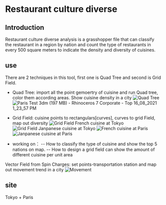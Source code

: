 # Restaurant culture diverse
## Introduction
Restaurant culture diverse analysis is a grasshopper file that can classify the restaurant in a region by nation and count the type of restaurants in every 500 square meters to indicate the density and diversity of cuisines. 

## use
There are 2 techniques in this tool, first one is Quad Tree and second is Grid Field.
- Quad Tree: import all the point gemoertry of cuisine and run Quad tree, color them according areas. Show cuisine density in a city
![Quad Tree](https://user-images.githubusercontent.com/88841215/129434583-86130e67-170c-4ee5-b9c1-2095bc9bab0f.png)
![Paris Test 3dm (197 MB) - Rhinoceros 7 Corporate -  Top  16_08_2021 1_23_57 PM](https://user-images.githubusercontent.com/88841215/129508958-4f49a565-2c30-444d-acc3-169ec5b891fa.png)
- Grid Field: cuisine points to rectangulars[curves], curves to grid Field, map out diversity
![Grid Field French cuisine at Tokyo](https://user-images.githubusercontent.com/88841215/129434594-5e9516a7-8324-4ebf-a715-4515c9cfa4c1.png)
![Grid Field Janpanese cuisine at Tokyo](https://user-images.githubusercontent.com/88841215/129434707-5636f8ba-f4d0-42c5-8105-a183c2423aa3.png)
![French cuisine at Paris](https://user-images.githubusercontent.com/88841215/129509179-e8aa6d24-2339-40db-b4b9-29b8bef1a0da.png)
![Janpanese cuisine at Paris](https://user-images.githubusercontent.com/88841215/129509294-7574ceae-7d5e-448c-9a31-cc287a4899df.png)

- working on： -- How to classify the type of cuisine and show the top 5 nations on map.
               -- How to design a grid field can show the amount of different cuisine per unit area

Vector Field from Spin Charges: set points-transportation station and map out movement trend in a city
![Movement](https://user-images.githubusercontent.com/88841215/129434653-f90f0f68-5593-41d0-a9a3-34795f5296ec.png)

## site
Tokyo + Paris

